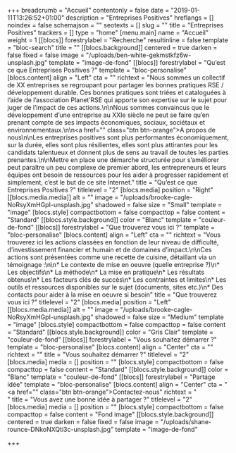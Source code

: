 +++
breadcrumb = "Accueil"
contentonly = false
date = "2019-01-11T13:26:52+01:00"
description = "Entreprises Positives"
hreflangs = []
noindex = false
schemajson = ""
seotexts = []
slug = ""
title = "Entreprises Positives"
trackers = []
type = "home"
[menu.main]
name = "Accueil"
weight = 1
[[blocs]]
forestrylabel = "Recherche"
resultinline = false
template = "bloc-search"
title = ""
[[blocs.background]]
centered = true
darken = false
fixed = false
image = "/uploads/ben-white-gekmstkfz6w-unsplash.jpg"
template = "image-de-fond"
[[blocs]]
forestrylabel = "Qu’est ce que Entreprises Positives ?"
template = "bloc-personalise"
[blocs.content]
align = "Left"
cta = ""
richtext = "Nous sommes un collectif de XX entreprises se regroupant pour partager les bonnes pratiques RSE / développement durable. Ces bonnes pratiques sont triées et cataloguées à l’aide de l’association Planet’RSE qui apporte son expertise sur le sujet pour juger de l’impact de ces actions.\n\nNous sommes convaincus que le développement d’une entreprise au XXIe siècle ne peut se faire qu’en prenant compte de ses impacts économiques, sociaux, sociétaux et environnementaux.\n\n<a href=\"\" class=\"btn btn-orange\">A propos de nous</a>\n\nLes entreprises positives sont plus performantes économiquement, sur la durée, elles sont plus résilientes, elles sont plus attirantes pour les candidats talentueux et donnent plus de sens au travail de toutes les parties prenantes.\n\nMettre en place une démarche structurée pour s’améliorer peut paraître un peu complexe de premier abord, les entrepreneurs et leurs équipes ont besoin de ressources pour les aider à progresser rapidement et simplement, c’est le but de ce site Internet."
title = "Qu’est ce que Entreprises Positives ?"
titlelevel = "2"
[blocs.media]
position = "Right"
[[blocs.media.media]]
alt = ""
image = "/uploads/brooke-cagle-NoRsyXmHGpI-unsplash.jpg"
shadowed = false
size = "Small"
template = "image"
[blocs.style]
compactbottom = false
compacttop = false
content = "Standard"
[[blocs.style.background]]
color = "Blanc"
template = "couleur-de-fond"
[[blocs]]
forestrylabel = "Que trouverez vous ici ?"
template = "bloc-personalise"
[blocs.content]
align = "Left"
cta = ""
richtext = "Vous trouverez ici les actions classées en fonction de leur niveau de difficulté, d’investissement financier et humain et de domaines d’impact.\n\nCes actions sont présentées comme une recette de cuisine, détaillant via un témoignage :\n\n* Le contexte de mise en oeuvre (quelle entreprise ?)\n* Les objectifs\n* La méthode\n* La mise en pratique\n* Les résultats obtenus\n* Les facteurs clés de succès\n* Les contraintes et limites\n* Les outils et ressources disponibles sur le sujet (documents, sites etc.)\n* Des contacts pour aider à la mise en oeuvre si besoin"
title = "Que trouverez vous ici ?"
titlelevel = "2"
[blocs.media]
position = "Left"
[[blocs.media.media]]
alt = ""
image = "/uploads/brooke-cagle-NoRsyXmHGpI-unsplash.jpg"
shadowed = false
size = "Medium"
template = "image"
[blocs.style]
compactbottom = false
compacttop = false
content = "Standard"
[[blocs.style.background]]
color = "Gris Clair"
template = "couleur-de-fond"
[[blocs]]
forestrylabel = "Vous souhaitez démarrer ?"
template = "bloc-personalise"
[blocs.content]
align = "Center"
cta = ""
richtext = ""
title = "Vous souhaitez démarrer ?"
titlelevel = "2"
[blocs.media]
media = []
position = ""
[blocs.style]
compactbottom = false
compacttop = false
content = "Standard"
[[blocs.style.background]]
color = "Blanc"
template = "couleur-de-fond"
[[blocs]]
forestrylabel = "Partage idée"
template = "bloc-personalise"
[blocs.content]
align = "Center"
cta = "<a href=\"\" class=\"btn btn-orange\">Contactez-nous</a>"
richtext = "<br/>"
title = "Vous avez une bonne idée à partager ?"
titlelevel = "2"
[blocs.media]
media = []
position = ""
[blocs.style]
compactbottom = false
compacttop = false
content = "Fond image"
[[blocs.style.background]]
centered = true
darken = false
fixed = false
image = "/uploads/shane-rounce-DNkoNXQti3c-unsplash.jpg"
template = "image-de-fond"

+++
